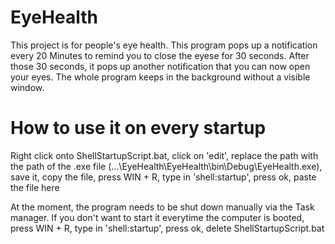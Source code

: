 # EyeHealth
This project is for people's eye health. This program pops up a notification every 20 Minutes to remind you to close the eyese for 30 seconds. After those 30 seconds, it pops up another notification that you can now open your eyes. The whole program keeps in the background without a visible window.
# How to use it on every startup
Right click onto ShellStartupScript.bat, 
click on 'edit', 
replace the path with the path of the .exe file (...\EyeHealth\EyeHealth\bin\Debug\EyeHealth.exe), 
save it, copy the file, 
press WIN + R, type in 'shell:startup', press ok, 
paste the file here

At the moment, the program needs to be shut down manually via the Task manager.
If you don't want to start it everytime the computer is booted, press WIN + R, type in 'shell:startup', press ok, delete ShellStartupScript.bat
